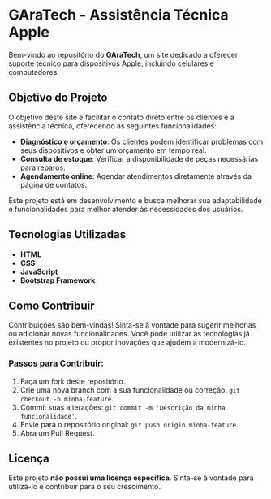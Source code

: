 # GAraTech - Assistência Técnica Apple

Bem-vindo ao repositório do **GAraTech**, um site dedicado a oferecer suporte técnico para dispositivos Apple, incluindo celulares e computadores.

## Objetivo do Projeto

O objetivo deste site é facilitar o contato direto entre os clientes e a assistência técnica, oferecendo as seguintes funcionalidades:

- **Diagnóstico e orçamento**: Os clientes podem identificar problemas com seus dispositivos e obter um orçamento em tempo real.
- **Consulta de estoque**: Verificar a disponibilidade de peças necessárias para reparos.
- **Agendamento online**: Agendar atendimentos diretamente através da página de contatos.

Este projeto está em desenvolvimento e busca melhorar sua adaptabilidade e funcionalidades para melhor atender às necessidades dos usuários.

## Tecnologias Utilizadas

- **HTML**
- **CSS**
- **JavaScript**
- **Bootstrap Framework**

## Como Contribuir

Contribuições são bem-vindas! Sinta-se à vontade para sugerir melhorias ou adicionar novas funcionalidades. Você pode utilizar as tecnologias já existentes no projeto ou propor inovações que ajudem a modernizá-lo.

### Passos para Contribuir:

1. Faça um fork deste repositório.
2. Crie uma nova branch com a sua funcionalidade ou correção: `git checkout -b minha-feature`.
3. Commit suas alterações: `git commit -m 'Descrição da minha funcionalidade'`.
4. Envie para o repositório original: `git push origin minha-feature`.
5. Abra um Pull Request.

## Licença

Este projeto **não possui uma licença específica**. Sinta-se à vontade para utilizá-lo e contribuir para o seu crescimento.
